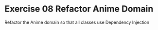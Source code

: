 # Exercise 08 Refactor Anime Domain
Refactor the Anime domain 
so that all
classes use Dependency Injection